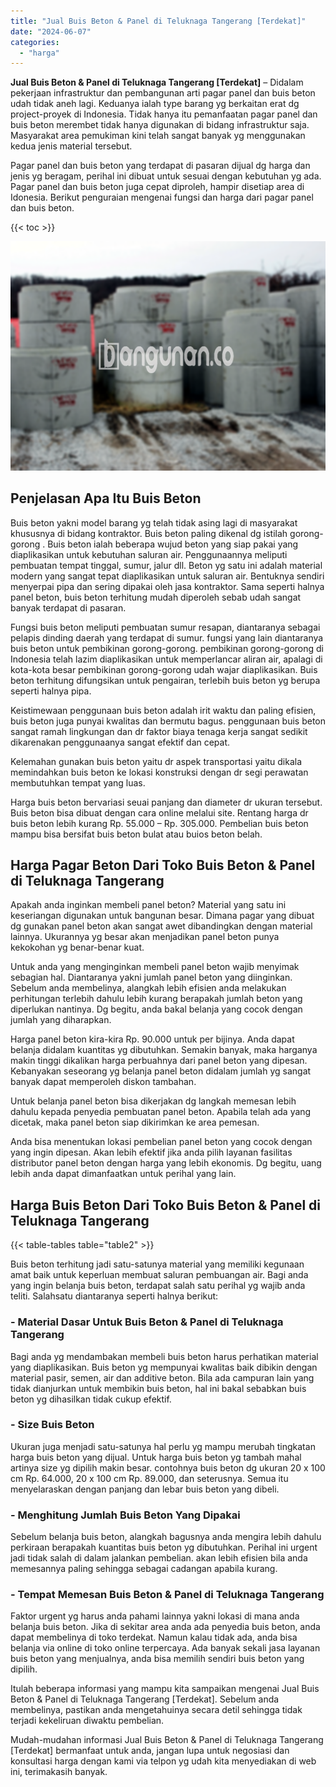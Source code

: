```yaml
---
title: "Jual Buis Beton & Panel di Teluknaga Tangerang [Terdekat]"
date: "2024-06-07"
categories: 
  - "harga"
---
```


**Jual Buis Beton & Panel di Teluknaga Tangerang \[Terdekat\]** – Didalam pekerjaan infrastruktur dan pembangunan arti pagar panel dan buis beton udah tidak aneh lagi. Keduanya ialah type barang yg berkaitan erat dg project-proyek di Indonesia. Tidak hanya itu pemanfaatan pagar panel dan buis beton merembet tidak hanya digunakan di bidang infrastruktur saja. Masyarakat area pemukiman kini telah sangat banyak yg menggunakan kedua jenis material tersebut.

Pagar panel dan buis beton yang terdapat di pasaran dijual dg harga dan jenis yg beragam, perihal ini dibuat untuk sesuai dengan kebutuhan yg ada. Pagar panel dan buis beton juga cepat diproleh, hampir disetiap area di Idonesia. Berikut penguraian mengenai fungsi dan harga dari pagar panel dan buis beton.

{{< toc >}}

![Jual Buis Beton & Panel di Teluknaga Tangerang [Terdekat]](/images/jual-panel-buis-beton-murah-52.png)

## Penjelasan Apa Itu Buis Beton

Buis beton yakni model barang yg telah tidak asing lagi di masyarakat khususnya di bidang kontraktor. Buis beton paling dikenal dg istilah gorong-gorong . Buis beton ialah beberapa wujud beton yang siap pakai yang diaplikasikan untuk kebutuhan saluran air. Penggunaannya meliputi pembuatan tempat tinggal, sumur, jalur dll. Beton yg satu ini adalah material modern yang sangat tepat diaplikasikan untuk saluran air. Bentuknya sendiri menyerpai pipa dan sering dipakai oleh jasa kontraktor. Sama seperti halnya panel beton, buis beton terhitung mudah diperoleh sebab udah sangat banyak terdapat di pasaran.

Fungsi buis beton meliputi pembuatan sumur resapan, diantaranya sebagai pelapis dinding daerah yang terdapat di sumur. fungsi yang lain diantaranya buis beton untuk pembikinan gorong-gorong. pembikinan gorong-gorong di Indonesia telah lazim diaplikasikan untuk memperlancar aliran air, apalagi di kota-kota besar pembikinan gorong-gorong udah wajar diaplikasikan. Buis beton terhitung difungsikan untuk pengairan, terlebih buis beton yg berupa seperti halnya pipa.

Keistimewaan penggunaan buis beton adalah irit waktu dan paling efisien, buis beton juga punyai kwalitas dan bermutu bagus. penggunaan buis beton sangat ramah lingkungan dan dr faktor biaya tenaga kerja sangat sedikit dikarenakan penggunaanya sangat efektif dan cepat.

Kelemahan gunakan buis beton yaitu dr aspek transportasi yaitu dikala memindahkan buis beton ke lokasi konstruksi dengan dr segi perawatan membutuhkan tempat yang luas.

Harga buis beton bervariasi seuai panjang dan diameter dr ukuran tersebut. Buis beton bisa dibuat dengan cara online melalui site. Rentang harga dr buis beton lebih kurang Rp. 55.000 – Rp. 305.000. Pembelian buis beton mampu bisa bersifat buis beton bulat atau buios beton belah.

## Harga Pagar Beton Dari Toko Buis Beton & Panel di Teluknaga Tangerang

Apakah anda inginkan membeli panel beton? Material yang satu ini keseriangan digunakan untuk bangunan besar. Dimana pagar yang dibuat dg gunakan panel beton akan sangat awet dibandingkan dengan material lainnya. Ukurannya yg besar akan menjadikan panel beton punya kekokohan yg benar-benar kuat.

Untuk anda yang menginginkan membeli panel beton wajib menyimak sebagian hal. Diantaranya yakni jumlah panel beton yang diinginkan. Sebelum anda membelinya, alangkah lebih efisien anda melakukan perhitungan terlebih dahulu lebih kurang berapakah jumlah beton yang diperlukan nantinya. Dg begitu, anda bakal belanja yang cocok dengan jumlah yang diharapkan.

Harga panel beton kira-kira Rp. 90.000 untuk per bijinya. Anda dapat belanja didalam kuantitas yg dibutuhkan. Semakin banyak, maka harganya makin tinggi dikalikan harga perbuahnya dari panel beton yang dipesan. Kebanyakan seseorang yg belanja panel beton didalam jumlah yg sangat banyak dapat memperoleh diskon tambahan.

Untuk belanja panel beton bisa dikerjakan dg langkah memesan lebih dahulu kepada penyedia pembuatan panel beton. Apabila telah ada yang dicetak, maka panel beton siap dikirimkan ke area pemesan.

Anda bisa menentukan lokasi pembelian panel beton yang cocok dengan yang ingin dipesan. Akan lebih efektif jika anda pilih layanan fasilitas distributor panel beton dengan harga yang lebih ekonomis. Dg begitu, uang lebih anda dapat dimanfaatkan untuk perihal yang lain.

## Harga Buis Beton Dari Toko Buis Beton & Panel di Teluknaga Tangerang

{{< table-tables table="table2" >}}

Buis beton terhitung jadi satu-satunya material yang memiliki kegunaan amat baik untuk keperluan membuat saluran pembuangan air. Bagi anda yang ingin belanja buis beton, terdapat salah satu perihal yg wajib anda teliti. Salahsatu diantaranya seperti halnya berikut:

### \- Material Dasar Untuk Buis Beton & Panel di Teluknaga Tangerang

Bagi anda yg mendambakan membeli buis beton harus perhatikan material yang diaplikasikan. Buis beton yg mempunyai kwalitas baik dibikin dengan material pasir, semen, air dan additive beton. Bila ada campuran lain yang tidak dianjurkan untuk membikin buis beton, hal ini bakal sebabkan buis beton yg dihasilkan tidak cukup efektif.

### \- Size Buis Beton

Ukuran juga menjadi satu-satunya hal perlu yg mampu merubah tingkatan harga buis beton yang dijual. Untuk harga buis beton yg tambah mahal artinya size yg dipilih makin besar. contohnya buis beton dg ukuran 20 x 100 cm Rp. 64.000, 20 x 100 cm Rp. 89.000, dan seterusnya. Semua itu menyelaraskan dengan panjang dan lebar buis beton yang dibeli.

### \- Menghitung Jumlah Buis Beton Yang Dipakai

Sebelum belanja buis beton, alangkah bagusnya anda mengira lebih dahulu perkiraan berapakah kuantitas buis beton yg dibutuhkan. Perihal ini urgent jadi tidak salah di dalam jalankan pembelian. akan lebih efisien bila anda memesannya paling sehingga sebagai cadangan apabila kurang.

### \- Tempat Memesan Buis Beton & Panel di Teluknaga Tangerang

Faktor urgent yg harus anda pahami lainnya yakni lokasi di mana anda belanja buis beton. Jika di sekitar area anda ada penyedia buis beton, anda dapat membelinya di toko terdekat. Namun kalau tidak ada, anda bisa belanja via online di toko online terpercaya. Ada banyak sekali jasa layanan buis beton yang menjualnya, anda bisa memilih sendiri buis beton yang dipilih.

Itulah beberapa informasi yang mampu kita sampaikan mengenai Jual Buis Beton & Panel di Teluknaga Tangerang \[Terdekat\]. Sebelum anda membelinya, pastikan anda mengetahuinya secara detil sehingga tidak terjadi kekeliruan diwaktu pembelian.

Mudah-mudahan informasi Jual Buis Beton & Panel di Teluknaga Tangerang \[Terdekat\] bermanfaat untuk anda, jangan lupa untuk negosiasi dan konsultasi harga dengan kami via telpon yg udah kita menyediakan di web ini, terimakasih banyak.
